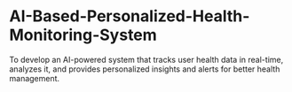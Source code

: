 # AI-Based-Personalized-Health-Monitoring-System
To develop an AI-powered system that tracks user health data in real-time, analyzes it, and provides personalized insights and alerts for better health management.
